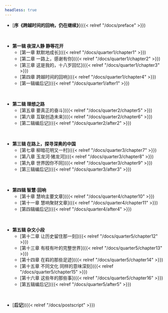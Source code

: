 ```yaml
---
headless: true
---
```


- [**序《跨越时间的回响，仍在继续》**]({{< relref "/docs/preface" >}})
<br />

- **第一辑 夜深人静 静等花开**
  - [第一章 默默地成长]({{< relref "/docs/quarter1/chapter1" >}})
  - [第二章 一路上，感谢有你]({{< relref "/docs/quarter1/chapter2" >}})
  - [第三章 这是我的，十八岁回忆]({{< relref "/docs/quarter1/chapter3" >}})
  - [第四章 跨越时间的回响]({{< relref "/docs/quarter1/chapter4" >}})
  - [第一辑编后记]({{< relref "/docs/quarter1/after1" >}})
<br />

- **第二辑 理想之路**
  - [第五章 要真正的奋斗]({{< relref "/docs/quarter2/chapter5" >}})
  - [第六章 互联创造未来]({{< relref "/docs/quarter2/chapter6" >}})
  - [第二辑编后记]({{< relref "/docs/quarter2/after2" >}})
<br />

- **第三辑 在路上，探寻深奥的中国**
  - [第七章 柳暗花明又一村]({{< relref "/docs/quarter3/chapter7" >}})
  - [第八章 玉龙河·猪龙河]({{< relref "/docs/quarter3/chapter8" >}})
  - [第九章 世界因你不同]({{< relref "/docs/quarter3/chapter9" >}})
  - [第三辑编后记]({{< relref "/docs/quarter3/after3" >}})
<br />

- **第四辑 智慧·回响**
  - [第十章 慧响主要文章]({{< relref "/docs/quarter4/chapter10" >}})
  - [第十一章 慧响聚财文章]({{< relref "/docs/quarter4/chapter11" >}})
  - [第四辑编后记]({{< relref "/docs/quarter4/after4" >}})
<br />

- **第五辑 杂文小段**
  - [第十二章 让历史留住那一刻]({{< relref "/docs/quarter5/chapter12" >}})
  - [第十三章 有枝有叶的完整世界]({{< relref "/docs/quarter5/chapter13" >}})
  - [第十四章 在嵙的那些足迹]({{< relref "/docs/quarter5/chapter14" >}})
  - [第十五章 不同文化 同样的意味深刻]({{< relref "/docs/quarter5/chapter15" >}})
  - [第十六章 这些年的那些事]({{< relref "/docs/quarter5/chapter16" >}})
  - [第五辑编后记]({{< relref "/docs/quarter5/after5" >}})
<br />

- [**后记**]({{< relref "/docs/postscript" >}})
<br />